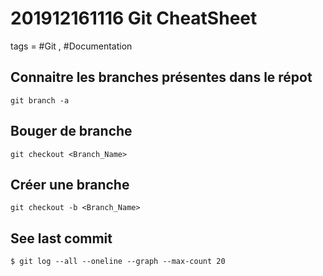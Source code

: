 # 201912161116 Git CheatSheet
tags = #Git , #Documentation


## Connaitre les branches présentes dans le répot
`git branch -a `

## Bouger de branche
`git checkout <Branch_Name>`

## Créer une branche 
`git checkout -b <Branch_Name>`


## See last commit
`$ git log --all --oneline --graph --max-count 20`
